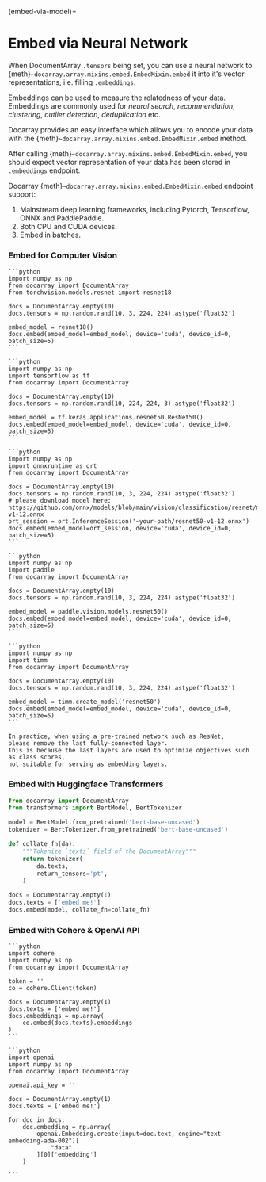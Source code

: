 (embed-via-model)=
# Embed via Neural Network

When DocumentArray `.tensors` being set,
you can use a neural network to {meth}`~docarray.array.mixins.embed.EmbedMixin.embed` it into it's vector representations,
i.e. filling `.embeddings`.

Embeddings can be used to measure the relatedness of your data.
Embeddings are commonly used for *neural search*, *recommendation*, *clustering*, *outlier detection*, *deduplication* etc.

Docarray provides an easy interface which allows you to encode your data with
the {meth}`~docarray.array.mixins.embed.EmbedMixin.embed` method.

After calling {meth}`~docarray.array.mixins.embed.EmbedMixin.embed`,
you should expect vector representation of your data has been stored in `.embeddings` endpoint.

Docarray {meth}`~docarray.array.mixins.embed.EmbedMixin.embed` endpoint support:

1. Mainstream deep learning frameworks, including Pytorch, Tensorflow, ONNX and PaddlePaddle.
2. Both CPU and CUDA devices.
3. Embed in batches.

### Embed for Computer Vision

````{tab} Torchvision ResNet50
```python
import numpy as np
from docarray import DocumentArray
from torchvision.models.resnet import resnet18

docs = DocumentArray.empty(10)
docs.tensors = np.random.rand(10, 3, 224, 224).astype('float32')

embed_model = resnet18()
docs.embed(embed_model=embed_model, device='cuda', device_id=0, batch_size=5)
```
````
````{tab} Tensorflow ResNet50
```python
import numpy as np
import tensorflow as tf
from docarray import DocumentArray

docs = DocumentArray.empty(10)
docs.tensors = np.random.rand(10, 224, 224, 3).astype('float32')

embed_model = tf.keras.applications.resnet50.ResNet50()
docs.embed(embed_model=embed_model, device='cuda', device_id=0, batch_size=5)
```
````
````{tab} ONNX ResNet50
```python
import numpy as np
import onnxruntime as ort
from docarray import DocumentArray

docs = DocumentArray.empty(10)
docs.tensors = np.random.rand(10, 3, 224, 224).astype('float32')
# please download model here: https://github.com/onnx/models/blob/main/vision/classification/resnet/model/resnet50-v1-12.onnx
ort_session = ort.InferenceSession('~your-path/resnet50-v1-12.onnx')
docs.embed(embed_model=ort_session, device='cuda', device_id=0, batch_size=5)
```
````
````{tab} PaddlePaddle ResNet50
```python
import numpy as np
import paddle
from docarray import DocumentArray

docs = DocumentArray.empty(10)
docs.tensors = np.random.rand(10, 3, 224, 224).astype('float32')

embed_model = paddle.vision.models.resnet50()
docs.embed(embed_model=embed_model, device='cuda', device_id=0, batch_size=5)
```
````
````{tab} Timm ResNet50
```python
import numpy as np
import timm
from docarray import DocumentArray

docs = DocumentArray.empty(10)
docs.tensors = np.random.rand(10, 3, 224, 224).astype('float32')

embed_model = timm.create_model('resnet50')
docs.embed(embed_model=embed_model, device='cuda', device_id=0, batch_size=5)
```
````

```{important}
In practice, when using a pre-trained network such as ResNet,
please remove the last fully-connected layer.
This is because the last layers are used to optimize objectives such as class scores,
not suitable for serving as embedding layers.
```


### Embed with Huggingface Transformers

```python
from docarray import DocumentArray
from transformers import BertModel, BertTokenizer

model = BertModel.from_pretrained('bert-base-uncased')
tokenizer = BertTokenizer.from_pretrained('bert-base-uncased')

def collate_fn(da):
    """Tokenize `texts` field of the DocumentArray"""
    return tokenizer(
        da.texts,
        return_tensors='pt',
    )

docs = DocumentArray.empty(1)
docs.texts = ['embed me!']
docs.embed(model, collate_fn=collate_fn)
```

### Embed with Cohere & OpenAI API

````{tab} Cohere
```python
import cohere
import numpy as np
from docarray import DocumentArray

token = ''
co = cohere.Client(token)

docs = DocumentArray.empty(1)
docs.texts = ['embed me!']
docs.embeddings = np.array(
    co.embed(docs.texts).embeddings
)
```
````
````{tab} OpenAI
```python
import openai
import numpy as np
from docarray import DocumentArray

openai.api_key = ''

docs = DocumentArray.empty(1)
docs.texts = ['embed me!']

for doc in docs:
    doc.embedding = np.array(
        openai.Embedding.create(input=doc.text, engine="text-embedding-ada-002")[
            "data"
        ][0]['embedding']
    )

```
````
